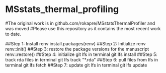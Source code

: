 # MSstats_thermal_profiling

#The original work is in github.com/rokapre/MSstatsThermalProfiler and was moved
#Please use this repository as it contains the most recent work to date.

##Step 1: Install renv install.packages(renv)
##Step 2: Initialize renv renv::init()
##Step 3: restore the package versions for the manuscript renv::restore()
##Step 4: initialize git lfs in terminal git lfs install
##Step 5: track rda files in terminal git lfs track "*.rda"
##Step 6: pull files from lfs in terminal git lfs fetch
##Step 7: update git lfs in terminal git lfs update
